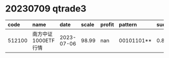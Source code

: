 
# 20230709 qtrade3
 | code | name | date | scale | profit | pattern | success_rate | success_cnt | fund_cnt | 
 | :----- | :----- | :----- | :----- | :----- | :----- | :----- | :----- | :----- | 
 | 512100 | 南方中证1000ETF行情 | 2023-07-06 | 98.99 | nan | 00101101** | 0.8333333333333334 | 10 | 12 | 
